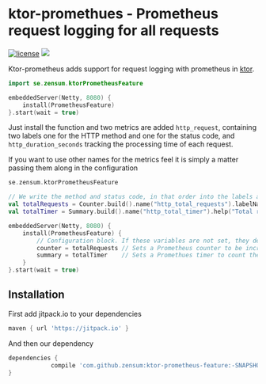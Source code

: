 # ktor-promethues - Prometheus request logging for all requests
[![license](https://img.shields.io/github/license/zensum/ktor-prometheus-feature.svg)]() [![](https://jitpack.io/v/zensum/ktor-prometheus-feature.svg)](https://jitpack.io/#zensum/ktor-promethues-feature)

Ktor-prometheus adds support for request logging with prometheus in [ktor](https://ktor.io).

```kotlin
import se.zensum.ktorPrometheusFeature

embeddedServer(Netty, 8080) {
    install(PrometheusFeature)
}.start(wait = true)
```

Just install the function and two metrics are added `http_request`,
containing two labels one for the HTTP method and one for the status
code, and `http_duration_seconds` tracking the processing time of each
request.


If you want to use other names for the metrics feel it is simply a
matter passing them along in the configuration

```kotlin import
se.zensum.ktorPrometheusFeature

// We write the method and status code, in that order into the labels and those must therefore exist.
val totalRequests = Counter.build().name("http_total_requests").labelNames("method", "status_code").help("Total number of requests").register()
val totalTimer = Summary.build().name("http_total_timer").help("Total response time").register()

embeddedServer(Netty, 8080) {
    install(PrometheusFeature) {
        // Configuration block. If these variables are not set, they default to null and wont be used
        counter = totalRequests // Sets a Prometheus counter to be increased for each request.
        summary = totalTimer    // Sets a Promethues timer to count the total response time of the requests
    }
}.start(wait = true)
```

## Installation
First add jitpack.io to your dependencies

``` gradle
maven { url 'https://jitpack.io' }
```

And then our dependency

``` gradle
dependencies {
            compile 'com.github.zensum:ktor-prometheus-feature:-SNAPSHOT'
}
```
